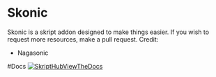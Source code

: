 # Skonic
Skonic is a skript addon designed to make things easier. If you wish to request more resources, make a pull request.
Credit:
- Nagasonic

#Docs
[![SkriptHubViewTheDocs](http://skripthub.net/static/addon/ViewTheDocsButton.png)](http://skripthub.net/docs/?addon=Skonic)
